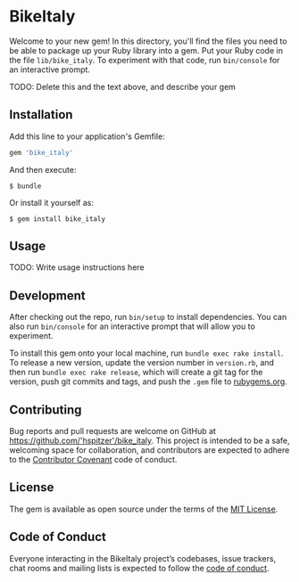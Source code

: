 # BikeItaly

Welcome to your new gem! In this directory, you'll find the files you need to be able to package up your Ruby library into a gem. Put your Ruby code in the file `lib/bike_italy`. To experiment with that code, run `bin/console` for an interactive prompt.

TODO: Delete this and the text above, and describe your gem

## Installation

Add this line to your application's Gemfile:

```ruby
gem 'bike_italy'
```

And then execute:

    $ bundle

Or install it yourself as:

    $ gem install bike_italy

## Usage

TODO: Write usage instructions here

## Development

After checking out the repo, run `bin/setup` to install dependencies. You can also run `bin/console` for an interactive prompt that will allow you to experiment.

To install this gem onto your local machine, run `bundle exec rake install`. To release a new version, update the version number in `version.rb`, and then run `bundle exec rake release`, which will create a git tag for the version, push git commits and tags, and push the `.gem` file to [rubygems.org](https://rubygems.org).

## Contributing

Bug reports and pull requests are welcome on GitHub at https://github.com/'hspitzer'/bike_italy. This project is intended to be a safe, welcoming space for collaboration, and contributors are expected to adhere to the [Contributor Covenant](http://contributor-covenant.org) code of conduct.

## License

The gem is available as open source under the terms of the [MIT License](https://opensource.org/licenses/MIT).

## Code of Conduct

Everyone interacting in the BikeItaly project’s codebases, issue trackers, chat rooms and mailing lists is expected to follow the [code of conduct](https://github.com/'hspitzer'/bike_italy/blob/master/CODE_OF_CONDUCT.md).

